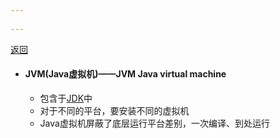 ```yaml
---
 
---
```

[返回](Java概述.md)

- #### JVM(Java虚拟机)——JVM Java virtual machine
	- 包含于[JDK](JDK.md)中 
	- 对于不同的平台，要安装不同的虚拟机
	- Java虚拟机屏蔽了底层运行平台差别，一次编译、到处运行
